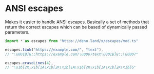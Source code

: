 # ANSI escapes
Makes it easier to handle ANSI escapes. Basically a set of methods that return the correct escapes which can be based of dynamically passed parameters.

```ts
import * as escapes from "https://deno.land/x/escapes/mod.ts"

escapes.link("https://example.com/", "text"),
// "\u001B]8;;https://example.com/\u0007text\u001B]8;;\u0007"

escapes.eraseLines(4),
// "\x1b[2K\x1b[1A\x1b[2K\x1b[1A\x1b[2K\x1b[1A\x1b[2K\x1b[G"
```
